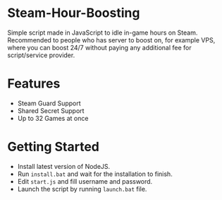 # Steam-Hour-Boosting
Simple script made in JavaScript to idle in-game hours on Steam. Recommended to people who has server to boost on, for example VPS, where you can boost 24/7 without paying any additional fee for script/service provider.

# Features
- Steam Guard Support
- Shared Secret Support
- Up to 32 Games at once

# Getting Started
- Install latest version of NodeJS.
- Run `install.bat` and wait for the installation to finish.
- Edit `start.js` and fill username and  password.
- Launch the script by running `launch.bat` file.


